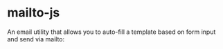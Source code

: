 # mailto-js
An email utility that allows you to auto-fill a template based on form input and send via mailto:
